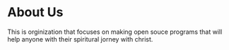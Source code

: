 # About Us

This is orginization that focuses on making open souce programs that will help anyone with their spiritural jorney with christ.
